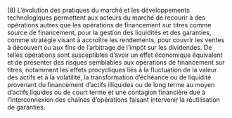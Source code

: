 (8) L’évolution des pratiques du marché et les développements technologiques permettent aux acteurs du marché de recourir à des opérations autres que les opérations de financement sur titres comme source de financement, pour la gestion des liquidités et des garanties, comme stratégie visant à accroître les rendements, pour couvrir les ventes à découvert ou aux fins de l’arbitrage de l’impôt sur les dividendes. De telles opérations sont susceptibles d’avoir un effet économique équivalent et de présenter des risques semblables aux opérations de financement sur titres, notamment les effets procycliques liés à la fluctuation de la valeur des actifs et à la volatilité, la transformation d’échéance ou de liquidité provenant du financement d’actifs illiquides ou de long terme au moyen d’actifs liquides ou de court terme et une contagion financière due à l’interconnexion des chaînes d’opérations faisant intervenir la réutilisation de garanties.